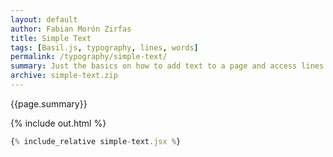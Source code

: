 ```yaml
---
layout: default
author: Fabian Morón Zirfas
title: Simple Text
tags: [Basil.js, typography, lines, words]
permalink: /typography/simple-text/
summary: Just the basics on how to add text to a page and access lines and words
archive: simple-text.zip
---
```


{{page.summary}}

<!-- more -->

{% include out.html %}

```js
{% include_relative simple-text.jsx %}
```




